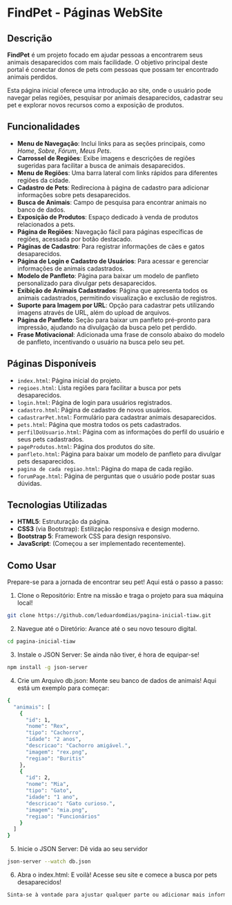 # FindPet - Páginas WebSite

## Descrição

**FindPet** é um projeto focado em ajudar pessoas a encontrarem seus animais desaparecidos com mais facilidade. O objetivo principal deste portal é conectar donos de pets com pessoas que possam ter encontrado animais perdidos.

Esta página inicial oferece uma introdução ao site, onde o usuário pode navegar pelas regiões, pesquisar por animais desaparecidos, cadastrar seu pet e explorar novos recursos como a exposição de produtos.

## Funcionalidades

- **Menu de Navegação**: Inclui links para as seções principais, como _Home_, _Sobre_, _Fórum_, _Meus Pets_.
- **Carrossel de Regiões**: Exibe imagens e descrições de regiões sugeridas para facilitar a busca de animais desaparecidos.
- **Menu de Regiões**: Uma barra lateral com links rápidos para diferentes regiões da cidade.
- **Cadastro de Pets**: Redireciona à página de cadastro para adicionar informações sobre pets desaparecidos.
- **Busca de Animais**: Campo de pesquisa para encontrar animais no banco de dados.
- **Exposição de Produtos**: Espaço dedicado à venda de produtos relacionados a pets.
- **Página de Regiões**: Navegação fácil para páginas específicas de regiões, acessada por botão destacado.
- **Páginas de Cadastro**: Para registrar informações de cães e gatos desaparecidos.
- **Página de Login e Cadastro de Usuários**: Para acessar e gerenciar informações de animais cadastrados.
- **Modelo de Panfleto**: Página para baixar um modelo de panfleto personalizado para divulgar pets desaparecidos.
- **Exibição de Animais Cadastrados**: Página que apresenta todos os animais cadastrados, permitindo visualização e exclusão de registros.
- **Suporte para Imagem por URL**: Opção para cadastrar pets utilizando imagens através de URL, além do upload de arquivos.
- **Página de Panfleto**: Seção para baixar um panfleto pré-pronto para impressão, ajudando na divulgação da busca pelo pet perdido.
- **Frase Motivacional**: Adicionada uma frase de consolo abaixo do modelo de panfleto, incentivando o usuário na busca pelo seu pet.

## Páginas Disponíveis

- `index.html`: Página inicial do projeto.
- `regioes.html`: Lista regiões para facilitar a busca por pets desaparecidos.
- `login.html`: Página de login para usuários registrados.
- `cadastro.html`: Página de cadastro de novos usuários.
- `cadastrarPet.html`: Formulário para cadastrar animais desaparecidos.
- `pets.html`: Página que mostra todos os pets cadastrados.
- `perfilDoUsuario.html`: Página com as informações do perfil do usuário e seus pets cadastrados.
- `pageProdutos.html`: Página dos produtos do site.
- `panfleto.html`: Página para baixar um modelo de panfleto para divulgar pets desaparecidos.
- `pagina de cada regiao.html`: Página do mapa de cada região.
- `forumPage.html`: Página de perguntas que o usuário pode postar suas dúvidas.

## Tecnologias Utilizadas

- **HTML5**: Estruturação da página.
- **CSS3** (via Bootstrap): Estilização responsiva e design moderno.
- **Bootstrap 5**: Framework CSS para design responsivo.
- **JavaScript**: (Começou a ser implementado recentemente).

## Como Usar

Prepare-se para a jornada de encontrar seu pet! Aqui está o passo a passo:

1. Clone o Repositório: Entre na missão e traga o projeto para sua máquina local!

```bash
git clone https://github.com/leduardomdias/pagina-inicial-tiaw.git
```
2.  Navegue até o Diretório: Avance até o seu novo tesouro digital.

```bash
cd pagina-inicial-tiaw
```
3. Instale o JSON Server: Se ainda não tiver, é hora de equipar-se!

```bash
npm install -g json-server
```
4.  Crie um Arquivo db.json: Monte seu banco de dados de animais! Aqui está um exemplo para começar:

```bash
{
  "animais": [
    {
      "id": 1,
      "nome": "Rex",
      "tipo": "Cachorro",
      "idade": "2 anos",
      "descricao": "Cachorro amigável.",
      "imagem": "rex.png",
      "regiao": "Buritis"
    },
    {
      "id": 2,
      "nome": "Mia",
      "tipo": "Gato",
      "idade": "1 ano",
      "descricao": "Gato curioso.",
      "imagem": "mia.png",
      "regiao": "Funcionários"
    }
  ]
}
```

5. Inicie o JSON Server: Dê vida ao seu servidor

```bash
json-server --watch db.json
```

6. Abra o index.html: E voilà! Acesse seu site e comece a busca por pets desaparecidos!

```bash
Sinta-se à vontade para ajustar qualquer parte ou adicionar mais informações conforme necessário!
```
